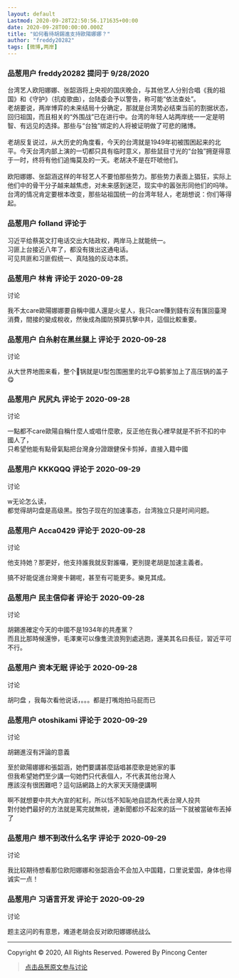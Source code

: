 ```yaml
---
layout: default
Lastmod: 2020-09-28T22:50:56.171635+00:00
date: 2020-09-28T00:00:00.000Z
title: "如何看待胡錫進支持歐陽娜娜？"
author: "freddy20282"
tags: [微博,两岸]
---
```



### 品葱用户 **freddy20282** 提问于 9/28/2020
    
台湾艺人欧阳娜娜、张韶涵将上央视的国庆晚会，与其他艺人分别合唱《我的祖国》和《守护》（抗疫歌曲），台陆委会予以警告，称可能“依法查处”。  
老胡要说，两岸博弈的未来结局十分确定，那就是台湾势必结束当前的割据状态，回归祖国，而且相关的“外围战”已在进行中。台湾的年轻人站两岸统一一定是明智、有远见的选择。那些与“台独”绑定的人将被证明做了可悲的赌博。  
   
老胡反复说过，从大历史的角度看，今天的台湾就是1949年初被围困起来的北平。今天台湾内部上演的一切都只具有临时意义，那些鼠目寸光的“台独”拥趸得意于一时，终将有他们追悔莫及的一天。老胡决不是在吓唬他们。  
   
欧阳娜娜、张韶涵这样的年轻艺人不要怕那些势力。那些势力表面上猖狂，实际上他们中的骨干分子越来越焦虑，对未来感到迷茫，现实中的嚣张形同他们的吗啡。台湾的情况肯定要根本改变，那些站祖国统一的台湾年轻人，老胡想说：你们等得起。
    
                

### 品葱用户 **folland** 评论于 
        
习近平给蔡英文打电话交出大陆政权，两岸马上就能统一。  
习匪上台接近八年了，都没有拨出这通电话。  
可见共匪和习匪假统一、真陆独的反动本质。
        
                

### 品葱用户 **林肯** 评论于 2020-09-28
讨论

        
我不太care歐陽娜娜要自稱中國人還是火星人，我只care賺到錢有沒有匯回臺灣消費，間接的變成稅收，然後成為國防預算抗擊中共，這個比較重要。
        
                

### 品葱用户 **白糸射在黑丝腿上** 评论于 2020-09-28
讨论

        
从大世界地图来看，整个🐔锅就是U型包围圈里的北平😋鹅爹加上了高压锅的盖子😋
        
                

### 品葱用户 **尻尻丸** 评论于 2020-09-28
讨论

        
一點都不care歐陽自稱什麼人或唱什麼歌，反正他在我心裡早就是不折不扣的中國人了，  
只希望他能有點骨氣點把台灣身分證跟健保卡剪掉，直接入籍中國
        
                

### 品葱用户 **KKKQQQ** 评论于 2020-09-29
讨论

        
w无论怎么读，  
都觉得胡叼盘是高级黑。按包子现在的加速事态，台湾独立只是时间问题。
        
                

### 品葱用户 **Acca0429** 评论于 2020-09-28
讨论

        
他支持她？那更好，他支持誰我就反對誰囉，更別提老胡是加速主義者。  
  
搞不好能促進台灣麥卡錫呢，甚至有可能更多。樂見其成。
        
                

### 品葱用户 **民主信仰者** 评论于 2020-09-28
讨论

        
胡錫進確定今天的中國不是1934年的共產黨？  
而且比那時候還慘，毛澤東可以像隻流浪狗到處逃跑，還美其名曰長征，習近平可不行。
        
                

### 品葱用户 **资本无眠** 评论于 2020-09-28
讨论

        
胡叼盘 ，我每次看他说话，。。。都是打嘴炮拍马屁而已
        
                

### 品葱用户 **otoshikami** 评论于 2020-09-29
讨论

        
胡錫進沒有評論的意義  
  
至於歐陽娜娜和張韶涵，她們要講甚麼話唱甚麼歌是她家的事  
但我希望她們至少講一句她們只代表個人，不代表其他台灣人  
應該沒有很困難吧？這句話網路上的大家天天隨便講啊  
  
啊不就想要中共大內宣的紅利，所以恬不知恥地自認為代表台灣人投共  
對付她們最好的方法就是罵完就無視，連新聞都炒不起來的話一下就被當破布丟掉了
        
                

### 品葱用户 **想不到改什么名字** 评论于 2020-09-29
讨论

        
我比较期待想看那位欧阳娜娜和张韶涵会不会加入中国籍，口里说爱国，身体也得诚实一点！
        
                

### 品葱用户 **习语言开发** 评论于 2020-09-29
讨论

        
题主这问的有意思，难道老胡会反对欧阳娜娜统战么  
  

* * *

  
Copyright © 2020, All Rights Reserved. Powered By Pincong Center
        
                





> [点击品葱原文参与讨论](https://pincong.rocks/question/31560)

